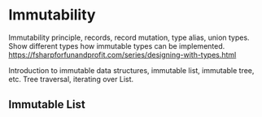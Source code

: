# Immutability

Immutability principle, records, record mutation, type alias, union types. Show different types how immutable types can be implemented.
https://fsharpforfunandprofit.com/series/designing-with-types.html

Introduction to immutable data structures, immutable list, immutable tree, etc. Tree traversal, iterating over List.

## Immutable List
